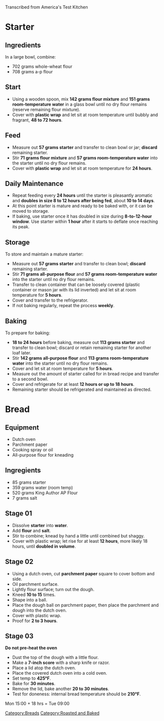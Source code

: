 Transcribed from America's Test Kitchen

# Starter

## Ingredients

In a large bowl, combine:

-   702 grams whole-wheat flour
-   708 grams a-p flour

## Start

-   Using a wooden spoon, mix **142 grams flour mixture** and **151
    grams room-temperature water** in a glass bowl until no dry flour
    remains (reserve remaining flour mixture).
-   Cover with **plastic wrap** and let sit at room temperature until
    bubbly and fragrant, **48 to 72 hours**.

## Feed

-   Measure out **57 grams starter** and transfer to clean bowl or jar;
    **discard** remaining starter.
-   Stir **71 grams flour mixture** and **57 grams room-temperature
    water** into the starter until no dry flour remains.
-   Cover with **plastic wrap** and let sit at room temperature for **24
    hours**.

## Daily Maintenance

-   Repeat feeding every **24 hours** until the starter is pleasantly
    aromatic and **doubles in size 8 to 12 hours after being fed**,
    about **10 to 14 days**.
-   At this point starter is mature and ready to be baked with, or it
    can be moved to storage.
-   If baking, use starter once it has doubled in size during
    **8-to-12-hour window**. Use starter within **1 hour** after it
    starts to deflate once reaching its peak.

## Storage

To store and maintain a mature starter:

-   Measure out **57 grams starter** and transfer to clean bowl;
    **discard** remaining starter.
-   Stir **71 grams all-purpose flour** and **57 grams room-temperature
    water** into the starter until no dry flour remains.
-   Transfer to clean container that can be loosely covered (plastic
    container or mason jar with its lid inverted) and let sit at room
    temperature for **5 hours**.
-   Cover and transfer to the refrigerator.
-   If not baking regularly, repeat the process **weekly**.

## Baking

To prepare for baking:

-   **18 to 24 hours** before baking, measure out **113 grams starter**
    and transfer to clean bowl; discard or retain remaining starter for
    another loaf later.
-   Stir **142 grams all-purpose flour** and **113 grams
    room-temperature water** into the starter until no dry flour
    remains.
-   Cover and let sit at room temperature for **5 hours**.
-   Measure out the amount of starter called for in bread recipe and
    transfer to a second bowl.
-   Cover and refrigerate for at least **12 hours or up to 18 hours**.
-   Remaining starter should be refrigerated and maintained as directed.

# Bread

## Equipment

-   Dutch oven
-   Parchment paper
-   Cooking spray or oil
-   All-purpose flour for kneading

## Ingregients

-   85 grams starter
-   359 grams water (room temp)
-   520 grams King Author AP Flour
-   7 grams salt

## Stage 01

-   Dissolve **starter** into **water**.
-   Add **flour** and **salt**.
-   Stir to combine; knead by hand a little until combined but shaggy.
-   Cover with plastic wrap; let rise for at least **12 hours**, more
    likely 18 hours, until **doubled in volume**.

## Stage 02

-   Using a dutch oven, cut **parchment paper** square to cover bottom
    and side.
-   Oil parchment surface.
-   Lightly flour surface; turn out the dough.
-   Kneed **10 to 15** times.
-   Shape into a ball.
-   Place the dough ball on parchment paper, then place the parchment
    and dough into the dutch oven.
-   Cover with plastic wrap.
-   Proof for **2 to 3 hours**.

## Stage 03

**Do not pre-heat the oven**

-   Dust the top of the dough with a little flour.
-   Make a **7-inch score** with a sharp knife or razor.
-   Place a lid atop the dutch oven.
-   Place the covered dutch oven into a cold oven.
-   Set temp to **425°F**.
-   Bake for **30 minutes**.
-   Remove the lid, bake another **20 to 30 minutes**.
-   Test for doneness: internal bread temperature should be **210°F**.

Mon 15:00 + 18 hrs = Tue 09:00

[Category:Breads](Category:Breads "wikilink") [Category:Roasted and
Baked](Category:Roasted_and_Baked "wikilink")